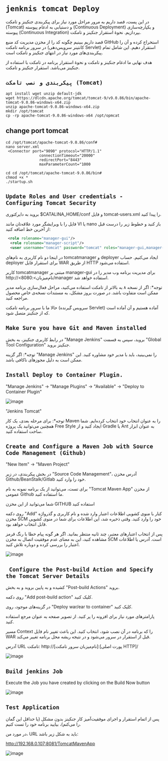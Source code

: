# `jenknis tomcat Deploy`

در این پست، قصد داریم به مرور مراحل مورد نیاز برای پیکربندی جنکینز و تامکت (Tomcat) و دستیابی به ادغام پیوسته (Continuous Deployment) و یکپارچه‌سازی پیوسته (Continuous Integration) بپردازیم. نحوهٔ استقرار جنکینز و تامکت.

قصد داریم ببینیم چگونه کد را از مخزن مدیریت کد منبع GitHub استخراج کرده و آن را در سرور برنامه تامکت (کانتینر سرویس‌دهی Servlet) استقرار دهیم. این شامل تمام پیکربندی‌های مورد نیاز در انتهای جنکینز و تامکت است.

هدف نهایی ما ادغام جنکینز و تامکت و نحوهٔ استقرار برنامه در تامکت با استفاده از جنکینز می‌باشد. استقرار جنکینز و تامکت.


## `پیکربندی و نصب تامکت (Tomcat)`


```
apt install wget unzip default-jdk
wget https://dlcdn.apache.org/tomcat/tomcat-9/v9.0.86/bin/apache-tomcat-9.0.86-windows-x64.zip
unzip apache-tomcat-9.0.86-windows-x64.zip
mkdir /opt/tomcat
cp -rp apache-tomcat-9.0.86-windows-x64 /opt/opmcat
```

## change port tomcat
```
cd /opt/tomcat/apache-tomcat-9.0.86/conf#
nano server.xml
 <Connector port="9090" protocol="HTTP/1.1"
               connectionTimeout="20000"
               redirectPort="8443"
               maxParameterCount="1000

cd cd /opt/tomcat/apache-tomcat-9.0.86/bin#
chmod +x *
./startup.sh
```


## `Update Roles and User credentials - Configuring Tomcat Security`

بروید به دایرکتوری $CATALINA_HOME/conf و فایل tomcat-users.xml را پیدا کنید.

فایل را با ویرایشگر مورد علاقه‌تان مانند VI یا nano باز کنید و خطوط زیر را درست قبل از آخرین خط اضافه کنید:

```xml
 <role rolename="manager-gui"/>
  <role rolename="manager-script"/>
  <user username="tomcat" password="tomcat" roles="manager-gui,manager-script"/>

```

در اینجا دو نام کاربری به نام‌های tomcatmanager و deployer ایجاد می‌کنیم. حساب deployer برای استقرار فایل WAR از طریق HTTP استفاده می‌شود.

کاربر tomcatmanager مبتنی بر manager-gui برای مدیریت برنامه وب مدیر را در http://<نام‌میزبان>:8080/manager استفاده خواهد شد.

توجه*: اگر از نسخه ۸ به بالاتر از تامکت استفاده می‌کنید، مراحل فعال‌سازی برنامه مدیر ممکن است متفاوت باشد. در صورت بروز مشکل، به مستندات نسخه‌ی خاص محصول مراجعه کنید.

حالا ما با سرور برنامه تامکت (سرویس گیرنده Servlet) آماده هستیم و آن آماده است که از جنکینز متصل شود.

## `Make Sure you have Git and Maven installed`

در رابط کاربری جنکینز، به بخش "Manage Jenkins" بروید، سپس به قسمت "Global Tool Configuration" جنکینز بروید.

توجه*: اگر گزینه "Manage Jenkins" را نمی‌بینید، باید با مدیر خود مشاوره کنید. این ممکن است به دلیل مجوزهای ناکافی باشد.

## `Install Deploy to Container Plugin.`
"Manage Jenkins" -> "Manage Plugins" -> "Available" -> "Deploy to Container Plugin"

![image](https://github.com/milad6745/jenkins/assets/113288076/d117c9cf-9ecf-441b-8774-87dae49308f8)


"Jenkins Tomcat"

توجه*: برای مرحله بعدی، یک کار Maven را به عنوان انتخاب خود انتخاب کرده‌ایم. شما همچنین می‌توانید یک پروژه Free Style ایجاد کنید و از Gradle یا Ant به عنوان ابزار ساخت استفاده کنید.



## `Create and Configure a Maven Job with Source Code Management (Github)`


"New Item" -> "Maven Project"

در بخش پیکربندی، در زیر "Source Code Management"، آدرس مخزن Github/BeanStalk/Gitlab خود را وارد کنید.

برای تست، می‌توانید از یک برنامه نمونه به نام "Tomcat Maven App" از مخزن عمومی Github ما استفاده کنید.

شما می‌توانید از این مخزن GITHUB استفاده کنید

روی دکمه "Add" کنار با منوی کشویی اطلاعات اعتبار وارد شده و نام کاربری و گذرواژه مخزن SCM خود را وارد کنید. وقتی ذخیره شد، این اطلاعات برای شما در منوی کشویی قابل انتخاب خواهد بود.

پس از انتخاب اعتبارهای معتبر، چند ثانیه منتظر بمانید. اگر هر گونه پیام خطا با رنگ قرمز مشاهده کنید، این به معنای عدم موفقیت اتصال به مخزن SCM است. آدرس یا اطلاعات اعتبار را بررسی کرده و دوباره تلاش کنید.

![image](https://github.com/milad6745/jenkins/assets/113288076/d3fc3df8-39c2-4289-8bbe-4d7320ea1e54)


## ` Configure the Post-build Action and Specify the Tomcat Server Details`

کشیده و به پایین بروید و به بخش "Post-build Actions" بروید.

روی دکمه "Add post-build action" کلیک کنید.

در گزینه‌های موجود، روی "Deploy war/ear to container" کلیک کنید.

پارامترهای مورد نیاز برای افزونه را پر کنید. از تصویر صفحه به عنوان مرجع استفاده کنید.

مسیر Context را که برنامه در آن نصب شود، انتخاب کنید. این باعث تغییر نام فایل WAR قبل از استقرار در سرور می‌شود و در نتیجه ریشه محل برنامه تغییر می‌کند.

آدرس URL تامکت: http://[نام‌میزبان سرور تامکت]:[پورت اصلی HTTP]/


![image](https://github.com/milad6745/jenkins/assets/113288076/feef0393-dee4-41b9-8d1d-d2f5ebdb2526)

## `Build jenkins Job`
Execute the Job you have created by clicking on the Build Now button

![image](https://github.com/milad6745/jenkins/assets/113288076/082024c1-fda2-4236-8a83-d561ce5761ea)




## `Test Application`


پس از اتمام استقرار و اجرای موفقیت‌آمیز کار جنکینز بدون مشکل (یا حداقل این گمان را می‌کنم)، بیایید برنامه خود را تست کنیم.

در مورد من، URL باید به شکل زیر باشد:

http://192.168.0.107:8081/TomcatMavenApp



![image](https://github.com/milad6745/jenkins/assets/113288076/f3512a72-c1ae-4103-80f0-67abdbff9ff7)



